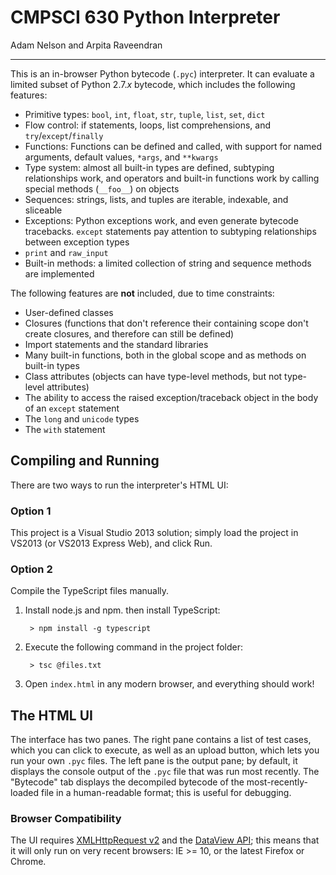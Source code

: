 # CMPSCI 630 Python Interpreter

Adam Nelson and Arpita Raveendran

---

This is an in-browser Python bytecode (`.pyc`) interpreter. It can evaluate a limited subset of Python 2.7._x_ bytecode, which includes the following features:

* Primitive types: `bool`, `int`, `float`, `str`, `tuple`, `list`, `set`, `dict`
* Flow control: if statements, loops, list comprehensions, and `try`/`except`/`finally`
* Functions: Functions can be defined and called, with support for named arguments, default values, `*args`, and `**kwargs`
* Type system: almost all built-in types are defined, subtyping relationships work, and operators and built-in functions work by calling special methods (`__foo__`) on objects
* Sequences: strings, lists, and tuples are iterable, indexable, and sliceable
* Exceptions: Python exceptions work, and even generate bytecode tracebacks. `except` statements pay attention to subtyping relationships between exception types
* `print` and `raw_input`
* Built-in methods: a limited collection of string and sequence methods are implemented

The following features are **not** included, due to time constraints:

* User-defined classes
* Closures (functions that don't reference their containing scope don't create closures, and therefore can still be defined)
* Import statements and the standard libraries
* Many built-in functions, both in the global scope and as methods on built-in types
* Class attributes (objects can have type-level methods, but not type-level attributes)
* The ability to access the raised exception/traceback object in the body of an `except` statement
* The `long` and `unicode` types
* The `with` statement

## Compiling and Running

There are two ways to run the interpreter's HTML UI:

### Option 1

This project is a Visual Studio 2013 solution; simply load the project in VS2013 (or VS2013 Express Web), and click Run.

### Option 2

Compile the TypeScript files manually. 

1. Install node.js and npm. then install TypeScript:

        > npm install -g typescript
 
2. Execute the following command in the project folder:

        > tsc @files.txt

3. Open `index.html` in any modern browser, and everything should work!

## The HTML UI

The interface has two panes. The right pane contains a list of test cases, which you can click to execute, as well as an upload button, which lets you run your own `.pyc` files. The left pane is the output pane; by default, it displays the console output of the `.pyc` file that was run most recently. The "Bytecode" tab displays the decompiled bytecode of the most-recently-loaded file in a human-readable format; this is useful for debugging.

### Browser Compatibility

The UI requires [XMLHttpRequest v2][xhrv2] and the [DataView API][dataview]; this means that it will only run on very recent browsers: IE >= 10, or the latest Firefox or Chrome.

[xhrv2]: http://caniuse.com/#feat=xhr2
[dataview]: https://developer.mozilla.org/en-US/docs/Web/JavaScript/Reference/Global_Objects/DataView